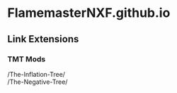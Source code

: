 # FlamemasterNXF.github.io
## Link Extensions 
### TMT Mods
/The-Inflation-Tree/ <br>
/The-Negative-Tree/ 
